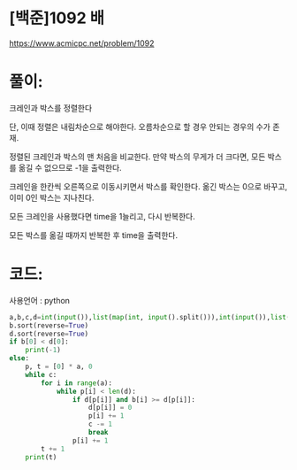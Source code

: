 # [백준]1092 배


https://www.acmicpc.net/problem/1092

# 풀이:

크레인과 박스를 정렬한다

단, 이때 정렬은 내림차순으로 해야한다. 오름차순으로 할 경우 안되는 경우의 수가 존재.   



정렬된 크레인과 박스의 맨 처음을 비교한다. 만약 박스의 무게가 더 크다면, 모든 박스를 옮길 수 없으므로 -1을 출력한다.  



크레인을 한칸씩 오른쪽으로 이동시키면서 박스를 확인한다. 옮긴 박스는 0으로 바꾸고, 이미 0인 박스는 지나친다. 

모든 크레인을 사용했다면 time을 1늘리고, 다시 반복한다.

모든 박스를 옮길 때까지 반복한 후 time을 출력한다.



# **코드:** 

사용언어 :  python

```python
a,b,c,d=int(input()),list(map(int, input().split())),int(input()),list(map(int, input().split()))
b.sort(reverse=True)
d.sort(reverse=True)
if b[0] < d[0]:
    print(-1)
else:
    p, t = [0] * a, 0
    while c:
        for i in range(a):
            while p[i] < len(d):
                if d[p[i]] and b[i] >= d[p[i]]:
                    d[p[i]] = 0
                    p[i] += 1
                    c -= 1
                    break
                p[i] += 1
        t += 1
    print(t)
```
